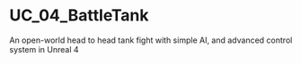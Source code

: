 # UC_04_BattleTank
An open-world head to head tank fight with simple AI, and advanced control system in Unreal 4
